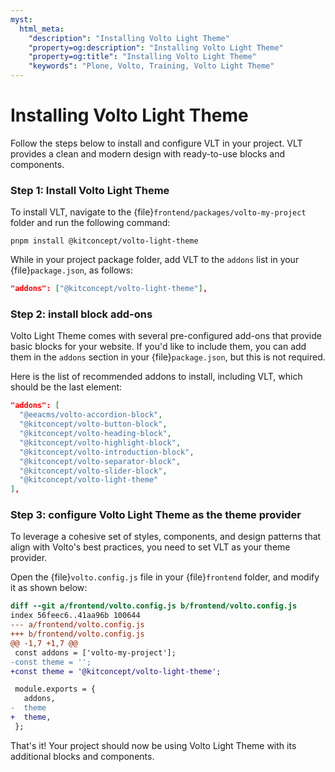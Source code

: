 ```yaml
---
myst:
  html_meta:
    "description": "Installing Volto Light Theme"
    "property=og:description": "Installing Volto Light Theme"
    "property=og:title": "Installing Volto Light Theme"
    "keywords": "Plone, Volto, Training, Volto Light Theme"
---
```



# Installing Volto Light Theme

Follow the steps below to install and configure VLT in your project. VLT provides a clean and modern design with ready-to-use blocks and components.

### Step 1: Install Volto Light Theme

To install VLT, navigate to the {file}`frontend/packages/volto-my-project` folder and run the following command:

```shell
pnpm install @kitconcept/volto-light-theme
```

While in your project package folder, add VLT to the `addons` list in your {file}`package.json`, as follows:

```json
"addons": ["@kitconcept/volto-light-theme"],
```

### Step 2: install block add-ons

Volto Light Theme comes with several pre-configured add-ons that provide basic blocks for your website. If you'd like to include them, you can add them in the `addons` section in your {file}`package.json`, but this is not required.

Here is the list of recommended addons to install, including VLT, which should be the last element:

```json
"addons": [
  "@eeacms/volto-accordion-block",
  "@kitconcept/volto-button-block",
  "@kitconcept/volto-heading-block",
  "@kitconcept/volto-highlight-block",
  "@kitconcept/volto-introduction-block",
  "@kitconcept/volto-separator-block",
  "@kitconcept/volto-slider-block",
  "@kitconcept/volto-light-theme"
],
```

### Step 3: configure Volto Light Theme as the theme provider

To leverage a cohesive set of styles, components, and design patterns that align with Volto's best practices, you need to set VLT as your theme provider.

Open the {file}`volto.config.js` file in your {file}`frontend` folder, and modify it as shown below:

```diff
diff --git a/frontend/volto.config.js b/frontend/volto.config.js
index 56feec6..41aa96b 100644
--- a/frontend/volto.config.js
+++ b/frontend/volto.config.js
@@ -1,7 +1,7 @@
 const addons = ['volto-my-project'];
-const theme = '';
+const theme = '@kitconcept/volto-light-theme';

 module.exports = {
   addons,
-  theme
+  theme,
 };
 ```

That's it! Your project should now be using Volto Light Theme with its additional blocks and components.
